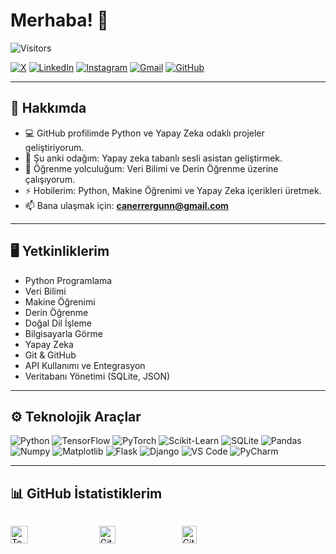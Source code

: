 # Merhaba! 👋


![Visitors](https://img.shields.io/badge/Visitors-1387-brightgreen)

[![X](https://img.shields.io/badge/X-000000?style=flat&logo=x&logoColor=white)](https://x.com/devseu)
[![LinkedIn](https://img.shields.io/badge/LinkedIn-0077B5?style=flat&logo=linkedin&logoColor=white)](https://www.linkedin.com/in/devseu/)
[![Instagram](https://img.shields.io/badge/Instagram-E4405F?style=flat&logo=instagram&logoColor=white)](https://instagram.com/devseu)
[![Gmail](https://img.shields.io/badge/Email-D14836?style=flat&logo=gmail&logoColor=white)](mailto:canerrergunn@gmail.com)
[![GitHub](https://img.shields.io/github/followers/canerergun?label=Follow&style=social)](https://github.com/canerergun)

---

## 🔭 Hakkımda

- 💻 GitHub profilimde Python ve Yapay Zeka odaklı projeler geliştiriyorum.  
- 🔭 Şu anki odağım: Yapay zeka tabanlı sesli asistan geliştirmek.  
- 🌱 Öğrenme yolculuğum: Veri Bilimi ve Derin Öğrenme üzerine çalışıyorum.  
- ⚡ Hobilerim: Python, Makine Öğrenimi ve Yapay Zeka içerikleri üretmek.  
- 📫 Bana ulaşmak için: **canerrergunn@gmail.com**  

---

## 🖥 Yetkinliklerim

- Python Programlama  
- Veri Bilimi  
- Makine Öğrenimi  
- Derin Öğrenme  
- Doğal Dil İşleme  
- Bilgisayarla Görme  
- Yapay Zeka  
- Git & GitHub  
- API Kullanımı ve Entegrasyon  
- Veritabanı Yönetimi (SQLite, JSON)  

---

## ⚙️ Teknolojik Araçlar

![Python](https://img.shields.io/badge/-Python-05122A?style=social&logo=Python&color=353535) 
![TensorFlow](https://img.shields.io/badge/-TensorFlow-05122A?style=social&logo=TensorFlow&color=353535) 
![PyTorch](https://img.shields.io/badge/-PyTorch-05122A?style=social&logo=PyTorch&color=353535) 
![Scikit-Learn](https://img.shields.io/badge/-Scikit%20Learn-05122A?style=social&logo=Scikit-Learn&color=353535) 
![SQLite](https://img.shields.io/badge/-SQLite-05122A?style=social&logo=SQLite&color=353535) 
![Pandas](https://img.shields.io/badge/-Pandas-05122A?style=social&logo=Pandas&color=353535) 
![Numpy](https://img.shields.io/badge/-Numpy-05122A?style=social&logo=Numpy&color=353535) 
![Matplotlib](https://img.shields.io/badge/-Matplotlib-05122A?style=social&logo=Matplotlib&color=353535) 
![Flask](https://img.shields.io/badge/-Flask-05122A?style=social&logo=Flask&color=353535) 
![Django](https://img.shields.io/badge/-Django-05122A?style=social&logo=Django&color=353535) 
![VS Code](https://img.shields.io/badge/-Visual%20Studio%20Code-05122A?style=social&logo=Visual-Studio-Code&color=353535) 
![PyCharm](https://img.shields.io/badge/-Pycharm-05122A?style=social&logo=Pycharm&color=353535)

---

## 📊 GitHub İstatistiklerim

<div style="display: flex; flex-wrap: wrap; gap: 20px;">

  <img 
    width="48%" 
    src="https://github-readme-stats.vercel.app/api/top-langs?username=canerergun&show_icons=true&locale=en&layout=compact" 
    alt="Top Languages" 
  />

  <img 
    width="48%" 
    src="https://github-readme-streak-stats.herokuapp.com/?user=canerergun" 
    alt="GitHub Streak" 
  />

  <img 
    width="48%" 
    src="https://github-readme-stats.vercel.app/api?username=canerergun&show_icons=true" 
    alt="GitHub Stats" 
  />

</div>

